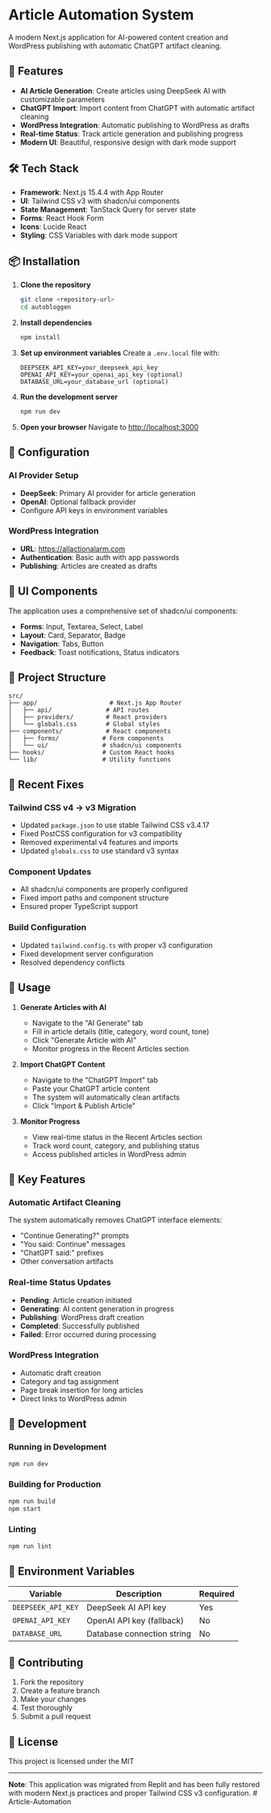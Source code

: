 # Article Automation System

A modern Next.js application for AI-powered content creation and WordPress publishing with automatic ChatGPT artifact cleaning.

## 🚀 Features

- **AI Article Generation**: Create articles using DeepSeek AI with customizable parameters
- **ChatGPT Import**: Import content from ChatGPT with automatic artifact cleaning
- **WordPress Integration**: Automatic publishing to WordPress as drafts
- **Real-time Status**: Track article generation and publishing progress
- **Modern UI**: Beautiful, responsive design with dark mode support

## 🛠️ Tech Stack

- **Framework**: Next.js 15.4.4 with App Router
- **UI**: Tailwind CSS v3 with shadcn/ui components
- **State Management**: TanStack Query for server state
- **Forms**: React Hook Form
- **Icons**: Lucide React
- **Styling**: CSS Variables with dark mode support

## 📦 Installation

1. **Clone the repository**
   ```bash
   git clone <repository-url>
   cd autobloggen
   ```

2. **Install dependencies**
   ```bash
   npm install
   ```

3. **Set up environment variables**
   Create a `.env.local` file with:
   ```env
   DEEPSEEK_API_KEY=your_deepseek_api_key
   OPENAI_API_KEY=your_openai_api_key (optional)
   DATABASE_URL=your_database_url (optional)
   ```

4. **Run the development server**
   ```bash
   npm run dev
   ```

5. **Open your browser**
   Navigate to [http://localhost:3000](http://localhost:3000)

## 🔧 Configuration

### AI Provider Setup
- **DeepSeek**: Primary AI provider for article generation
- **OpenAI**: Optional fallback provider
- Configure API keys in environment variables

### WordPress Integration
- **URL**: https://allactionalarm.com
- **Authentication**: Basic auth with app passwords
- **Publishing**: Articles are created as drafts

## 🎨 UI Components

The application uses a comprehensive set of shadcn/ui components:

- **Forms**: Input, Textarea, Select, Label
- **Layout**: Card, Separator, Badge
- **Navigation**: Tabs, Button
- **Feedback**: Toast notifications, Status indicators

## 📁 Project Structure

```
src/
├── app/                    # Next.js App Router
│   ├── api/               # API routes
│   ├── providers/         # React providers
│   └── globals.css        # Global styles
├── components/            # React components
│   ├── forms/            # Form components
│   └── ui/               # shadcn/ui components
├── hooks/                # Custom React hooks
└── lib/                  # Utility functions
```

## 🔄 Recent Fixes

### Tailwind CSS v4 → v3 Migration
- Updated `package.json` to use stable Tailwind CSS v3.4.17
- Fixed PostCSS configuration for v3 compatibility
- Removed experimental v4 features and imports
- Updated `globals.css` to use standard v3 syntax

### Component Updates
- All shadcn/ui components are properly configured
- Fixed import paths and component structure
- Ensured proper TypeScript support

### Build Configuration
- Updated `tailwind.config.ts` with proper v3 configuration
- Fixed development server configuration
- Resolved dependency conflicts

## 🚀 Usage

1. **Generate Articles with AI**
   - Navigate to the "AI Generate" tab
   - Fill in article details (title, category, word count, tone)
   - Click "Generate Article with AI"
   - Monitor progress in the Recent Articles section

2. **Import ChatGPT Content**
   - Navigate to the "ChatGPT Import" tab
   - Paste your ChatGPT article content
   - The system will automatically clean artifacts
   - Click "Import & Publish Article"

3. **Monitor Progress**
   - View real-time status in the Recent Articles section
   - Track word count, category, and publishing status
   - Access published articles in WordPress admin

## 🎯 Key Features

### Automatic Artifact Cleaning
The system automatically removes ChatGPT interface elements:
- "Continue Generating?" prompts
- "You said: Continue" messages
- "ChatGPT said:" prefixes
- Other conversation artifacts

### Real-time Status Updates
- **Pending**: Article creation initiated
- **Generating**: AI content generation in progress
- **Publishing**: WordPress draft creation
- **Completed**: Successfully published
- **Failed**: Error occurred during processing

### WordPress Integration
- Automatic draft creation
- Category and tag assignment
- Page break insertion for long articles
- Direct links to WordPress admin

## 🔧 Development

### Running in Development
```bash
npm run dev
```

### Building for Production
```bash
npm run build
npm start
```

### Linting
```bash
npm run lint
```

## 📝 Environment Variables

| Variable | Description | Required |
|----------|-------------|----------|
| `DEEPSEEK_API_KEY` | DeepSeek AI API key | Yes |
| `OPENAI_API_KEY` | OpenAI API key (fallback) | No |
| `DATABASE_URL` | Database connection string | No |

## 🤝 Contributing

1. Fork the repository
2. Create a feature branch
3. Make your changes
4. Test thoroughly
5. Submit a pull request

## 📄 License

This project is licensed under the MIT

---

**Note**: This application was migrated from Replit and has been fully restored with modern Next.js practices and proper Tailwind CSS v3 configuration.
#   A r t i c l e - A u t o m a t i o n 
 
 
